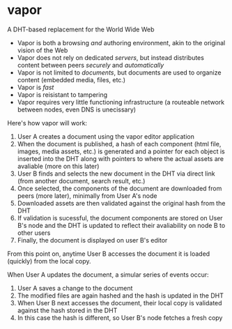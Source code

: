 vapor
=====

A DHT-based replacement for the World Wide Web

*  Vapor is both a browsing *and* authoring environment, akin to the original vision of the Web
*  Vapor does not rely on dedicated *servers*, but instead distributes content between peers *securely* and *automatically*
*  Vapor is not limited to *documents*, but documents are used to organize content (embedded media, files, etc.)
*  Vapor is *fast*
*  Vapor is reisistant to tampering
*  Vapor requires very little functioning infrastructure (a routeable network between nodes, even DNS is unecissary)

Here's how vapor will work:

1.  User A creates a document using the vapor editor application
2.  When the document is published, a hash of each component (html file, images, media assets, etc.) is generated and a pointer for each object is inserted into the DHT along with pointers to where the actual assets are avaliable (more on this later)
3.  User B finds and selects the new document in the DHT via direct link (from another document, search result, etc.)
4.  Once selected, the components of the document are downloaded from peers (more later), minimally from User A's node
5.  Downloaded assets are then validated against the original hash from the DHT
6.  If validation is sucessful, the document components are stored on User B's node and the DHT is updated to reflect their avaliability on node B to other users
7.  Finally, the document is displayed on user B's editor

From this point on, anytime User B accesses the document it is loaded (quickly) from the local copy.

When User A updates the document, a simular series of events occur:

1.  User A saves a change to the document
2.  The modified files are again hashed and the hash is updated in the DHT
3.  When User B next accesses the document, their local copy is validated against the hash stored in the DHT
4.  In this case the hash is different, so User B's node fetches a fresh copy